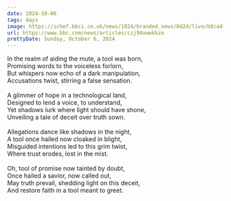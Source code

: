 ```yaml
---
date: 2024-10-06
tags: days
image: https://ichef.bbci.co.uk/news/1024/branded_news/0d2d/live/b8ca4fa0-7ca1-11ef-8e32-63db939b4fab.jpg
url: https://www.bbc.com/news/articles/czj94xwwkkzo
prettyDate: Sunday, October 6, 2024
---
```

In the realm of aiding the mute, a tool was born,<br>Promising words to the voiceless forlorn,<br>But whispers now echo of a dark manipulation,<br>Accusations twist, stirring a false sensation.<br><br>A glimmer of hope in a technological land,<br>Designed to lend a voice, to understand,<br>Yet shadows lurk where light should have shone,<br>Unveiling a tale of deceit over truth sown.<br><br>Allegations dance like shadows in the night,<br>A tool once hailed now cloaked in blight,<br>Misguided intentions led to this grim twist,<br>Where trust erodes, lost in the mist.<br><br>Oh, tool of promise now tainted by doubt,<br>Once hailed a savior, now called out,<br>May truth prevail, shedding light on this deceit,<br>And restore faith in a tool meant to greet.